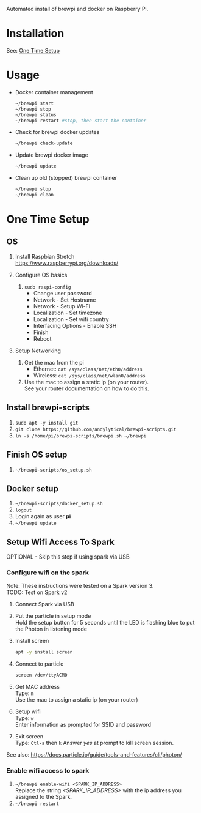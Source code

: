 Automated install of brewpi and docker on Raspberry Pi.

# Installation
See: [One Time Setup](#one-time-setup)

# Usage
* Docker container management
  ```bash
  ~/brewpi start
  ~/brewpi stop
  ~/brewpi status
  ~/brewpi restart #stop, then start the container
  ```

* Check for brewpi docker updates
  ```bash
  ~/brewpi check-update
  ```

* Update brewpi docker image
  ```bash
  ~/brewpi update
  ```

* Clean up old (stopped) brewpi container
  ```bash
  ~/brewpi stop
  ~/brewpi clean
  ```

# One Time Setup

## OS
1. Install Raspbian Stretch \
   https://www.raspberrypi.org/downloads/

1. Configure OS basics
   1. `sudo raspi-config`
      * Change user password
      * Network - Set Hostname
      * Network - Setup Wi-Fi
      * Localization - Set timezone
      * Localization - Set wifi country
      * Interfacing Options - Enable SSH
      * Finish
      * Reboot

1. Setup Networking
   1. Get the mac from the pi
      * Ethernet: `cat /sys/class/net/eth0/address`
      * Wireless: `cat /sys/class/net/wlan0/address`
   1. Use the mac to assign a static ip (on your router). \
      See your router documentation on how to do this.

## Install brewpi-scripts
1. `sudo apt -y install git`
1. `git clone https://github.com/andylytical/brewpi-scripts.git`
1. `ln -s /home/pi/brewpi-scripts/brewpi.sh ~/brewpi`

## Finish OS setup
1. `~/brewpi-scripts/os_setup.sh`

## Docker setup
1. `~/brewpi-scripts/docker_setup.sh`
1. `logout`
1. Login again as user __pi__
1. `~/brewpi update`

## Setup Wifi Access To Spark
OPTIONAL - Skip this step if using spark via USB

### Configure wifi on the spark
Note: These instructions were tested on a Spark version 3. \
TODO: Test on Spark v2

1. Connect Spark via USB

1. Put the particle in setup mode \
   Hold the setup button for 5 seconds until the LED is flashing blue to put the Photon in listening mode

1. Install screen
   ```bash
   apt -y install screen
   ```

1. Connect to particle
   ```bash
   screen /dev/ttyACM0
   ```

1. Get MAC address \
   Type: `m` \
   Use the mac to assign a static ip (on your router)

1. Setup wifi \
   Type: `w` \
   Enter information as prompted for SSID and password

1. Exit screen \
   Type: `Ctl-a` then `k`
   Answer _yes_ at prompt to kill screen session.

See also: https://docs.particle.io/guide/tools-and-features/cli/photon/

### Enable wifi access to spark
1. `~/brewpi enable-wifi <SPARK_IP_ADDRESS>` \
    Replace the string _<SPARK_IP_ADDRESS>_ with the ip address you assigned
    to the Spark.
1. `~/brewpi restart`

